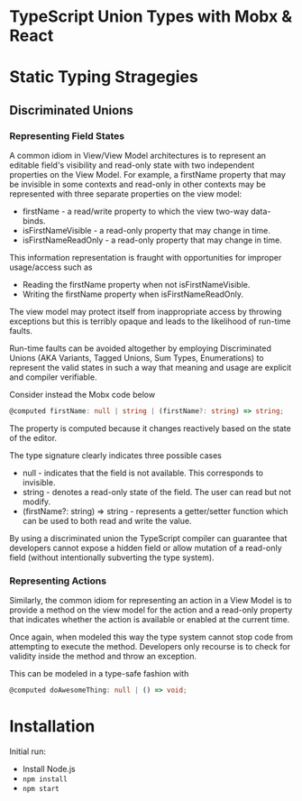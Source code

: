 # TypeScript Union Types with Mobx & React

# Static Typing Stragegies 
## Discriminated Unions 
### Representing Field States
A common idiom in View/View Model architectures is to represent an editable field's visibility and read-only state with two independent properties on the View Model. For example, a firstName property that may be invisible in some contexts and read-only in other contexts may be represented with three separate properties on the view model:
* firstName - a read/write property to which the view two-way data-binds.
* isFirstNameVisible - a read-only property that may change in time.
* isFirstNameReadOnly - a read-only property that may change in time.

This information representation is fraught with opportunities for improper usage/access such as
* Reading the firstName property when not isFirstNameVisible.
* Writing the firstName property when isFirstNameReadOnly.

The view model may protect itself from inappropriate access by throwing exceptions but this is terribly opaque and leads to the likelihood of run-time faults. 

Run-time faults can be avoided altogether by employing Discriminated Unions (AKA Variants, Tagged Unions, Sum Types, Enumerations) to represent the valid states in such a way that meaning and usage are explicit and compiler verifiable.

Consider instead the Mobx code below
```TypeScript
@computed firstName: null | string | (firstName?: string) => string;
```

The property is computed because it changes reactively based on the state of the editor. 

The type signature clearly indicates three possible cases
* null - indicates that the field is not available. This corresponds to invisible.
* string - denotes a read-only state of the field. The user can read but not modify.
* (firstName?: string) => string - represents a getter/setter function which can be used to both read and write the value.

By using a discriminated union the TypeScript compiler can guarantee that developers cannot expose a hidden field or allow mutation of a read-only field (without intentionally subverting the type system). 

### Representing Actions
Similarly, the common idiom for representing an action in a View Model is to provide a method on the view model for the action and a read-only property that indicates whether the action is available or enabled at the current time. 

Once again, when modeled this way the type system cannot stop code from attempting to execute the method. Developers only recourse is to check for validity inside the method and throw an exception.

This can be modeled in a type-safe fashion with
```TypeScript
@computed doAwesomeThing: null | () => void;
```


# Installation
Initial run:

* Install Node.js
* `npm install`
* `npm start`

